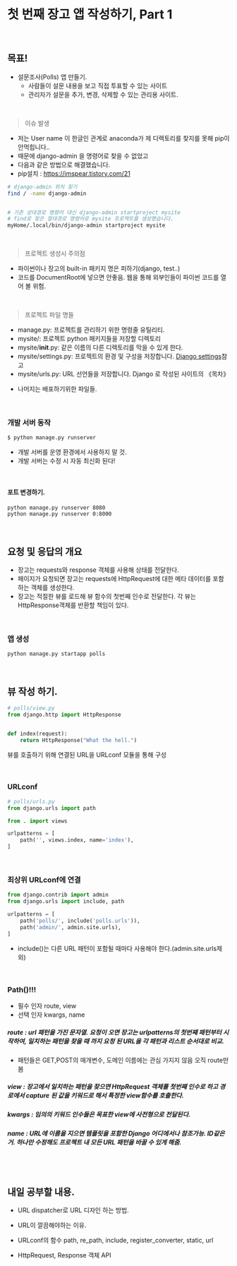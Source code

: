# 첫 번째 장고 앱 작성하기, Part 1

<br>

## 목표!

* 설문조사(Polls) 앱 만들기.
  * 사람들이 설문 내용을 보고 직접 투표할 수 있는 사이트
  * 관리자가 설문을 추가, 변경, 삭제할 수 있는 관리용 사이트.

<br>

> 이슈 발생

* 저는 User name 이 한글인 관계로 anaconda가 제 디렉토리를 찾지를 못해 pip이 안먹힙니다..
* 때문에 django-admin 을 명령어로 찾을 수 없었고
* 다음과 같은 방법으로 해결했습니다.
* pip설치 : https://imspear.tistory.com/21

```bash
# django-admin 위치 찾기
find / -name django-admin


# 기존 상대경로 명령어 대신 django-admin startproject mysite
# find로 찾은 절대경로 명령어로 mysite 프로젝트를 생성했습니다.
myHome/.local/bin/django-admin startproject mysite
```



<br>

> 프로젝트 생성시 주의점

* 파이썬이나 장고의 built-in 패키지 명은 피하기(django, test..)
* 코드를 DocumentRoot에 넣으면 안좋음. 웹을 통해 외부인들이 파이썬 코드를 열어 볼 위험.

 <br>

> 프로젝트 파일 명들

- manage.py: 프로젝트를 관리하기 위한 명령줄 유틸리티.
- mysite/: 프로젝트 python 패키지들을 저장할 디렉토리
- mysite/__init__.py: 같은 이름의 다른 디렉토리를 막을 수 있게 한다.
- mysite/settings.py: 프로젝트의 환경 및 구성을 저장합니다. [Django settings](https://docs.djangoproject.com/ko/3.2/topics/settings/)참고
- mysite/urls.py: URL 선언들을 저장합니다. Django 로 작성된 사이트의 《목차》 

* 나머지는 배포하기위한 파일들.

<br>

### 개발 서버 동작

```bash
$ python manage.py runserver
```

* 개발 서버를 운영 환경에서 사용하지 말 것.
* 개발 서버는 수정 시 자동 최신화 된다!

<br>

#### 포트 변경하기.

```bash
python manage.py runserver 8080
python manage.py runserver 0:8000
```

<br>

## 요청 및 응답의 개요

* 장고는 requests와 response 객체를 사용해 상태를 전달한다.
* 페이지가 요청되면 장고는 requests에 HttpRequest에 대한 메타 데이터를 포함하는 객체를 생성한다.
* 장고는 적절한 뷰를 로드해 뷰 함수의 첫번째 인수로 전달한다. 각 뷰는 HttpResponse객체를 반환할 책임이 있다.

<br>

### 앱 생성

```bash
python manage.py startapp polls
```

<br>

## 뷰 작성 하기.

```python
# polls/view.py
from django.http import HttpResponse


def index(request):
    return HttpResponse("What the hell.")
```

뷰를 호출하기 위해 연결된 URL을 URLconf 모듈을 통해 구성

<br>

### URLconf

```python
# polls/urls.py
from django.urls import path

from . import views

urlpatterns = [
    path('', views.index, name='index'),
]
```

<br>

### 최상위 URLconf에 연결

```python
from django.contrib import admin
from django.urls import include, path

urlpatterns = [
    path('polls/', include('polls.urls')),
    path('admin/', admin.site.urls),
]
```

* include()는 다른 URL 패턴이 포함될 때마다 사용해야 한다.(admin.site.urls제외)

<br>

### Path()!!!

* 필수 인자 route, view
* 선택 인자 kwargs, name

##### route : url 패턴을 가진 문자열. 요청이 오면 장고는 urlpatterns의 첫번째 패턴부터 시작하여, 일치하는 패턴을 찾을 때 까지 요청 된 URL을 각 패턴과 리스트 순서대로 비교.

* 패턴들은 GET,POST의 매개변수, 도메인 이름에는 관심 가지지 않음 오직 route만 봄

##### view : 장고에서 일치하는 패턴을 찾으면 HttpRequest 객체를 첫번째 인수로 하고 경로에서 capture 된 값을 키워드로 해서 특정한 view함수를 호출한다.

##### kwargs : 임의의 키워드 인수들은 목표한 view에 사전형으로 전달된다.

##### name : URL에 이름을 지으면 템플릿을 포함한 Django 어디에서나 참조가능. ID같은 거. 하나만 수정해도 프로젝트 내 모든 URL 패턴을 바꿀 수 있게 해줌.

<br>

<br>

## 내일 공부할 내용.

* URL dispatcher로 URL 디자인 하는 방법. 

* URL이 깔끔해야하는 이유.
* URLconf의 함수 path, re_path, include, register_converter, static, url
* HttpRequest, Response 객체 API